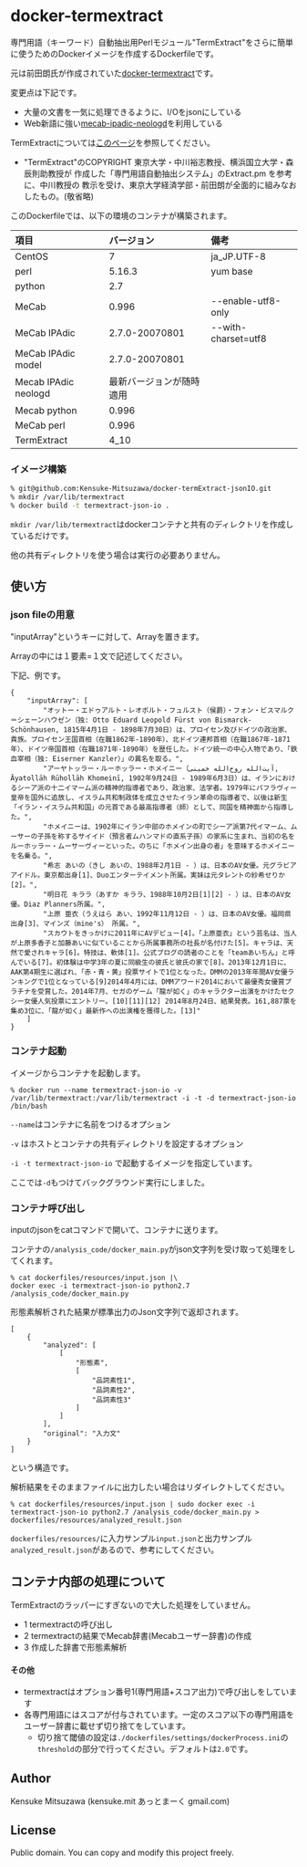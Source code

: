 # docker-termextract

専門用語（キーワード）自動抽出用Perlモジュール"TermExtract"をさらに簡単に使うためのDockerイメージを作成するDockerfileです。

元は前田朗氏が作成されていた[docker-termextract](https://github.com/naoa/docker-termextract)です。

変更点は下記です。

* 大量の文書を一気に処理できるように、I/Oをjsonにしている
* Web新語に強い[mecab-ipadic-neologd](https://github.com/neologd/mecab-ipadic-neologd)を利用している

TermExtractについては[このページ](http://gensen.dl.itc.u-tokyo.ac.jp/termextract.html)を参照してください。

* "TermExtract"のCOPYRIGHT
東京大学・中川裕志教授、横浜国立大学・森辰則助教授が 作成した「専門用語自動抽出システム」のExtract.pm を参考に、中川教授の 教示を受け、東京大学経済学部・前田朗が全面的に組みなおしたもの。(敬省略)   

このDockerfileでは、以下の環境のコンテナが構築されます。

| 項目        | バージョン | 備考 |
|:-----------|:------------|:------------|
| CentOS     | 7 | ja_JP.UTF-8|
| perl | 5.16.3 | yum base |
| python | 2.7 ||
| MeCab     | 0.996 | --enable-utf8-only |
| MeCab IPAdic | 2.7.0-20070801 |--with-charset=utf8|
| MeCab IPAdic model | 2.7.0-20070801 ||
| Mecab IPAdic neologd | 最新バージョンが随時適用 ||
| Mecab python | 0.996 ||
| MeCab perl | 0.996 ||
| TermExtract | 4_10 ||

### イメージ構築

```bash
% git@github.com:Kensuke-Mitsuzawa/docker-termExtract-jsonIO.git
% mkdir /var/lib/termextract
% docker build -t termextract-json-io .
```

`mkdir /var/lib/termextract`はdockerコンテナと共有のディレクトリを作成しているだけです。

他の共有ディレクトリを使う場合は実行の必要ありません。

## 使い方

### json fileの用意

"inputArray"というキーに対して、Arrayを置きます。

Arrayの中には１要素=１文で記述してください。

下記、例です。

```
{
    "inputArray": [
        "オットー・エドゥアルト・レオポルト・フュルスト（侯爵）・フォン・ビスマルク＝シェーンハウゼン（独: Otto Eduard Leopold Fürst von Bismarck-Schönhausen, 1815年4月1日 - 1898年7月30日）は、プロイセン及びドイツの政治家、貴族。プロイセン王国首相（在職1862年-1890年）、北ドイツ連邦首相（在職1867年-1871年）、ドイツ帝国首相（在職1871年-1890年）を歴任した。ドイツ統一の中心人物であり、「鉄血宰相（独: Eiserner Kanzler）」の異名を取る。",
        "アーヤトッラー・ルーホッラー・ホメイニー（آیت‌الله روح‌الله خمینی, Āyatollāh Rūhollāh Khomeinī, 1902年9月24日 - 1989年6月3日）は、イランにおけるシーア派の十二イマーム派の精神的指導者であり、政治家、法学者。1979年にパフラヴィー皇帝を国外に追放し、イスラム共和制政体を成立させたイラン革命の指導者で、以後は新生「イラン・イスラム共和国」の元首である最高指導者（師）として、同国を精神面から指導した。",
        "ホメイニーは、1902年にイラン中部のホメインの町でシーア派第7代イマーム、ムーサーの子孫を称するサイイド（預言者ムハンマドの直系子孫）の家系に生まれ、当初の名をルーホッラー・ムーサーヴィーといった。のちに「ホメイン出身の者」を意味するホメイニーを名乗る。",
        "希志 あいの（きし あいの、1988年2月1日 - ）は、日本のAV女優‎。元グラビアアイドル。東京都出身[1]、Duoエンターテイメント所属。実妹は元タレントの紗希せりか[2]。",
        "明日花 キララ（あすか キララ、1988年10月2日[1][2] - ）は、日本のAV女優。Diaz Planners所属。",
        "上原 亜衣（うえはら あい、1992年11月12日 - ）は、日本のAV女優。福岡県出身[3]、マインズ（mine's） 所属。",
        "スカウトをきっかけに2011年にAVデビュー[4]。「上原亜衣」という芸名は、当人が上原多香子と加藤あいに似ていることから所属事務所の社長が名付けた[5]。キャラは、天然で愛されキャラ[6]。特技は、軟体[1]。公式ブログの読者のことを「teamあいちん」と呼んでいる[7]。初体験は中学3年の夏に同級生の彼氏と彼氏の家で[8]。2013年12月1日に、AAK第4期生に選ばれ、「赤・青・黄」投票サイトで1位となった。DMMの2013年年間AV女優ランキングで1位となっている[9]2014年4月には、DMMアワード2014において最優秀女優賞プラチナを受賞した。2014年7月、セガのゲーム「龍が如く」のキャラクター出演をかけたセクシー女優人気投票にエントリー。[10][11][12] 2014年8月24日、結果発表。161,887票を集め3位に、「龍が如く」最新作への出演権を獲得した。[13]"
    ]
}
```

### コンテナ起動

イメージからコンテナを起動します。

```
% docker run --name termextract-json-io -v /var/lib/termextract:/var/lib/termextract -i -t -d termextract-json-io /bin/bash
```

`--name`はコンテナに名前をつけるオプション

`-v` はホストとコンテナの共有ディレクトリを設定するオプション

`-i -t termextract-json-io` で起動するイメージを指定しています。

ここでは`-d`もつけてバックグラウンド実行にしました。


### コンテナ呼び出し

inputのjsonをcatコマンドで開いて、コンテナに送ります。

コンテナの`/analysis_code/docker_main.py`がjson文字列を受け取って処理をしてくれます。

```
% cat dockerfiles/resources/input.json |\
docker exec -i termextract-json-io python2.7 /analysis_code/docker_main.py
```

形態素解析された結果が標準出力のJson文字列で返却されます。

```
[
    {
        "analyzed": [
            [
                "形態素",
                [
                    "品詞素性1",
                    "品詞素性2",
                    "品詞素性3"
                ]
            ]
        ],
        "original": "入力文"
    }
]
```

という構造です。

解析結果をそのままファイルに出力したい場合はリダイレクトしてください。

```
% cat dockerfiles/resources/input.json | sudo docker exec -i termextract-json-io python2.7 /analysis_code/docker_main.py > dockerfiles/resources/analyzed_result.json
```

`dockerfiles/resources/`に入力サンプル`input.json`と出力サンプル`analyzed_result.json`があるので、参考にしてください。


## コンテナ内部の処理について

TermExtractのラッパーにすぎないので大した処理をしていません。

* 1 termextractの呼び出し
* 2 termextractの結果でMecab辞書(Mecabユーザー辞書)の作成
* 3 作成した辞書で形態素解析

#### その他

* termextractはオプション番号1(専門用語+スコア出力)で呼び出しをしています
* 各専門用語にはスコアが付与されています。一定のスコア以下の専門用語をユーザー辞書に載せず切り捨てをしています。
    * 切り捨て閾値の設定は`./dockerfiles/settings/dockerProcess.ini`の`threshold`の部分で行ってください。デフォルトは`2.0`です。

## Author

Kensuke Mitsuzawa (kensuke.mit あっとまーく gmail.com)

## License

Public domain. You can copy and modify this project freely.


